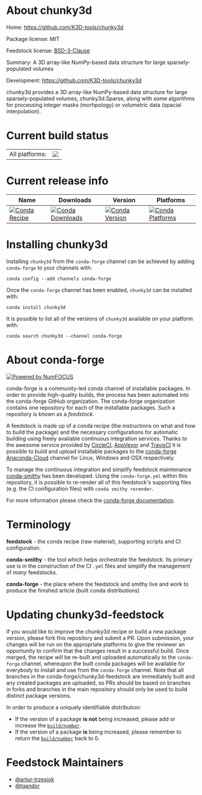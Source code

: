 About chunky3d
==============

Home: https://github.com/K3D-tools/chunky3d

Package license: MIT

Feedstock license: [BSD-3-Clause](https://github.com/conda-forge/chunky3d-feedstock/blob/master/LICENSE.txt)

Summary: A 3D array-like NumPy-based data structure for large sparsely-populated volumes

Development: https://github.com/K3D-tools/chunky3d

chunky3d provides a 3D array-like NumPy-based data structure for large
sparsely-populated volumes, chunky3d.Sparse, along with some algorithms for
processing integer masks (morhpology) or volumetric data (spacial interpolation).


Current build status
====================


<table><tr><td>All platforms:</td>
    <td>
      <a href="https://dev.azure.com/conda-forge/feedstock-builds/_build/latest?definitionId=9196&branchName=master">
        <img src="https://dev.azure.com/conda-forge/feedstock-builds/_apis/build/status/chunky3d-feedstock?branchName=master">
      </a>
    </td>
  </tr>
</table>

Current release info
====================

| Name | Downloads | Version | Platforms |
| --- | --- | --- | --- |
| [![Conda Recipe](https://img.shields.io/badge/recipe-chunky3d-green.svg)](https://anaconda.org/conda-forge/chunky3d) | [![Conda Downloads](https://img.shields.io/conda/dn/conda-forge/chunky3d.svg)](https://anaconda.org/conda-forge/chunky3d) | [![Conda Version](https://img.shields.io/conda/vn/conda-forge/chunky3d.svg)](https://anaconda.org/conda-forge/chunky3d) | [![Conda Platforms](https://img.shields.io/conda/pn/conda-forge/chunky3d.svg)](https://anaconda.org/conda-forge/chunky3d) |

Installing chunky3d
===================

Installing `chunky3d` from the `conda-forge` channel can be achieved by adding `conda-forge` to your channels with:

```
conda config --add channels conda-forge
```

Once the `conda-forge` channel has been enabled, `chunky3d` can be installed with:

```
conda install chunky3d
```

It is possible to list all of the versions of `chunky3d` available on your platform with:

```
conda search chunky3d --channel conda-forge
```


About conda-forge
=================

[![Powered by NumFOCUS](https://img.shields.io/badge/powered%20by-NumFOCUS-orange.svg?style=flat&colorA=E1523D&colorB=007D8A)](http://numfocus.org)

conda-forge is a community-led conda channel of installable packages.
In order to provide high-quality builds, the process has been automated into the
conda-forge GitHub organization. The conda-forge organization contains one repository
for each of the installable packages. Such a repository is known as a *feedstock*.

A feedstock is made up of a conda recipe (the instructions on what and how to build
the package) and the necessary configurations for automatic building using freely
available continuous integration services. Thanks to the awesome service provided by
[CircleCI](https://circleci.com/), [AppVeyor](https://www.appveyor.com/)
and [TravisCI](https://travis-ci.com/) it is possible to build and upload installable
packages to the [conda-forge](https://anaconda.org/conda-forge)
[Anaconda-Cloud](https://anaconda.org/) channel for Linux, Windows and OSX respectively.

To manage the continuous integration and simplify feedstock maintenance
[conda-smithy](https://github.com/conda-forge/conda-smithy) has been developed.
Using the ``conda-forge.yml`` within this repository, it is possible to re-render all of
this feedstock's supporting files (e.g. the CI configuration files) with ``conda smithy rerender``.

For more information please check the [conda-forge documentation](https://conda-forge.org/docs/).

Terminology
===========

**feedstock** - the conda recipe (raw material), supporting scripts and CI configuration.

**conda-smithy** - the tool which helps orchestrate the feedstock.
                   Its primary use is in the construction of the CI ``.yml`` files
                   and simplify the management of *many* feedstocks.

**conda-forge** - the place where the feedstock and smithy live and work to
                  produce the finished article (built conda distributions)


Updating chunky3d-feedstock
===========================

If you would like to improve the chunky3d recipe or build a new
package version, please fork this repository and submit a PR. Upon submission,
your changes will be run on the appropriate platforms to give the reviewer an
opportunity to confirm that the changes result in a successful build. Once
merged, the recipe will be re-built and uploaded automatically to the
`conda-forge` channel, whereupon the built conda packages will be available for
everybody to install and use from the `conda-forge` channel.
Note that all branches in the conda-forge/chunky3d-feedstock are
immediately built and any created packages are uploaded, so PRs should be based
on branches in forks and branches in the main repository should only be used to
build distinct package versions.

In order to produce a uniquely identifiable distribution:
 * If the version of a package **is not** being increased, please add or increase
   the [``build/number``](https://conda.io/docs/user-guide/tasks/build-packages/define-metadata.html#build-number-and-string).
 * If the version of a package **is** being increased, please remember to return
   the [``build/number``](https://conda.io/docs/user-guide/tasks/build-packages/define-metadata.html#build-number-and-string)
   back to 0.

Feedstock Maintainers
=====================

* [@artur-trzesiok](https://github.com/artur-trzesiok/)
* [@tgandor](https://github.com/tgandor/)

